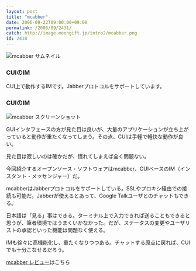 ```yaml
---
layout: post
title: "mcabber"
date: 2006-09-22T09:00:00+09:00
permalink: /2006/09/2431/
catch: http://image.moongift.jp/intro2/mcabber.png
id: 2418
---
```

 ![mcabber サムネイル](http://image.moongift.jp/intro2/mcabber.t.png "mcabber サムネイル")
  

### CUIのIM
  
CUI上で動作するIMです。Jabberプロトコルをサポートしています。  
<!--more-->  

### CUIのIM
  

![mcabber スクリーンショット](http://image.moongift.jp/intro2/mcabber.png "mcabber スクリーンショット")

  

GUIインタフェースの方が見た目は良いが、大量のアプリケーションが立ち上がっていると動作が重たくなってしまう。その点、CUIは手軽で軽快な動作が良い。

  

見た目は寂しいのは確かだが、慣れてしまえば全く問題ない。

  

今回紹介するオープンソース・ソフトウェアはmcabber、CUIベースのIM（インスタント・メッセンジャー）だ。

  

mcabberはJabberプロトコルをサポートしている。SSLやプロキシ経由での接続も可能だ。Jabberが使えるとあって、Google Talkユーザとのチャットもできる。

  

日本語は「見る」事はできる。ターミナル上で入力できれば送ることもできると思うが、筆者環境ではうまくいかなかった。だが、ステータスの変更やユーザリストの承認といった機能は問題なく使える。

  

IMも徐々に高機能化し、重たくなりつつある。チャットする原点に戻れば、CUIでも十分こなせるだろう。

  

[mcabber レビュー](http://oss.moongift.jp/review/i-2432.html)はこちら

